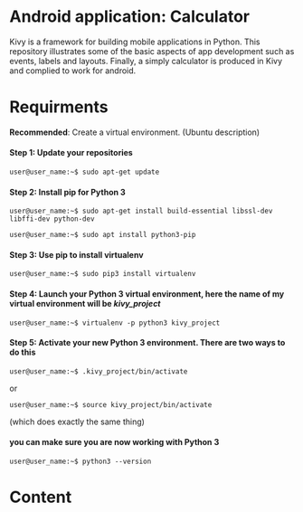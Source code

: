 # Android application: Calculator

Kivy is a framework for building mobile applications in Python. This repository illustrates some of the basic aspects of app development such as events, labels and layouts. Finally, a simply calculator is produced in Kivy and complied to work for android.


# Requirments
__Recommended__: Create a virtual environment. (Ubuntu description)
#### Step 1: Update your repositories
```console
user@user_name:~$ sudo apt-get update

```
#### Step 2: Install pip for Python 3
```console
user@user_name:~$ sudo apt-get install build-essential libssl-dev libffi-dev python-dev
```
```console
user@user_name:~$ sudo apt install python3-pip
```
#### Step 3: Use pip to install virtualenv
```console
user@user_name:~$ sudo pip3 install virtualenv
```
#### Step 4: Launch your Python 3 virtual environment, here the name of my virtual environment will be _kivy_project_
```console
user@user_name:~$ virtualenv -p python3 kivy_project
```
#### Step 5: Activate your new Python 3 environment. There are two ways to do this
```console
user@user_name:~$ .kivy_project/bin/activate 
```
or
```console
user@user_name:~$ source kivy_project/bin/activate 
```
(which does exactly the same thing)

#### you can make sure you are now working with Python 3
```console
user@user_name:~$ python3 --version 
```
# Content
<br>

